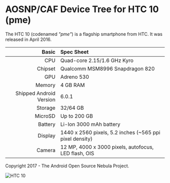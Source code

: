AOSNP/CAF Device Tree for HTC 10 (pme)
===========================================

The HTC 10 (codenamed _"pme"_) is a flagship smartphone from HTC.
It was released in April 2016.

Basic   | Spec Sheet
-------:|:-------------------------
CPU     | Quad-core 2.15/1.6 GHz Kyro
Chipset | Qualcomm MSM8996 Snapdragon 820
GPU     | Adreno 530
Memory  | 4 GB RAM
Shipped Android Version | 6.0.1
Storage | 32/64 GB
MicroSD | Up to 200 GB
Battery | Li-Ion 3000 mAh battery
Display | 1440 x 2560 pixels, 5.2 inches (~565 ppi pixel density)
Camera  | 12 MP, 4000 x 3000 pixels, autofocus, LED flash, OIS

Copyright 2017 - The Android Open Source Nebula Project.

![HTC 10](http://cdn2.gsmarena.com/vv/pics/htc/htc-10-5.jpg "HTC 10")
